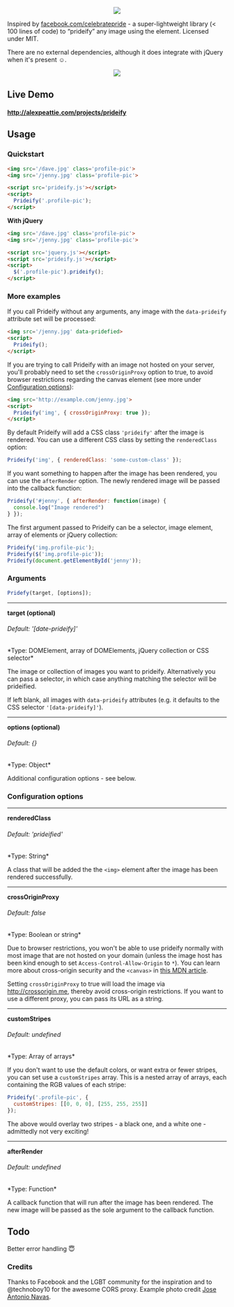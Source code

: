 <p align='center'>
  <img src='https://raw.github.com/alexpeattie/prideify/master/logo.png'>
</p>

Inspired by [facebook.com/celebratepride](https://facebook.com/celebratepride) - a super-lightweight library (< 100 lines of code) to “prideify” any image using the <canvas> element. Licensed under MIT.

There are no external dependencies, although it does integrate with jQuery when it's present :relaxed:.

<p align='center'>
  <img src='https://raw.github.com/alexpeattie/prideify/master/example.png'>
</p>

## Live Demo

#### <http://alexpeattie.com/projects/prideify>

## Usage
### Quickstart

~~~html
<img src='/dave.jpg' class='profile-pic'>
<img src='/jenny.jpg' class='profile-pic'>

<script src='prideify.js'></script>
<script>
  Prideify('.profile-pic');
</script>
~~~

**With jQuery**

~~~html
<img src='/dave.jpg' class='profile-pic'>
<img src='/jenny.jpg' class='profile-pic'>

<script src='jquery.js'></script>
<script src='prideify.js'></script>
<script>
  $('.profile-pic').prideify();
</script>
~~~

### More examples

If you call Prideify without any arguments, any image with the `data-prideify` attribute set will be processed:

~~~html
<img src='/jenny.jpg' data-pridefied>
<script>
  Prideify();
</script>
~~~

If you are trying to call Prideify with an image not hosted on your server, you'll probably need to set the `crossOriginProxy` option to true, to avoid browser restrictions regarding the canvas element (see more under [Configuration options](#configuration-options)):

~~~html
<img src='http://example.com/jenny.jpg'>
<script>
  Prideify('img', { crossOriginProxy: true });
</script>
~~~
By default Prideify will add a CSS class `'prideify'` after the image is rendered. You can use a different CSS class by setting the `renderedClass` option:

~~~js
Prideify('img', { renderedClass: 'some-custom-class' });
~~~

If you want something to happen after the image has been rendered, you can use the `afterRender` option. The newly rendered image will be passed into the callback function:

~~~js
Prideify('#jenny', { afterRender: function(image) {
  console.log("Image rendered")
} });
~~~

The first argument passed to Prideify can be a selector, image element, array of elements or jQuery collection:

~~~js
Prideify('img.profile-pic');
Prideify($('img.profile-pic'));
Prideify(document.getElementById('jenny'));
~~~

### Arguments

~~~js
Pridefy(target, [options]);
~~~

<hr>

**target (optional)**
<h6>Default: '[date-prideify]'</h6>
*Type: DOMElement, array of DOMElements, jQuery collection or CSS selector*

The image or collection of images you want to prideify. Alternatively you can pass a selector, in which case anything matching the selector will be prideified.

If left blank, all images with `data-prideify` attributes (e.g. it defaults to the CSS selector `'[data-prideify]'`).

<hr>

**options (optional)**
<h6>Default: {}</h6>
*Type: Object*

Additional configuration options - see below.

### Configuration options

<hr>

**renderedClass**
<h6>Default: 'prideified'</h6>
*Type: String*

A class that will be added the the `<img>` element after the image has been rendered successfully.

<hr>

**crossOriginProxy**
<h6>Default: false</h6>
*Type: Boolean or string*

Due to browser restrictions, you won't be able to use prideify normally with most image that are not hosted on your domain (unless the image host has been kind enough to set `Access-Control-Allow-Origin` to `*`). You can learn more about cross-origin security and the `<canvas>` in [this MDN article](https://developer.mozilla.org/en-US/docs/Web/HTML/CORS_enabled_image).

Setting `crossOriginProxy` to true will load the image via <http://crossorigin.me>, thereby avoid cross-origin restrictions. If you want to use a different proxy, you can pass its URL as a string.

<hr>

**customStripes**
<h6>Default: undefined</h6>
*Type: Array of arrays*

If you don't want to use the default colors, or want extra or fewer stripes, you can set use a `customStripes` array. This is a nested array of arrays, each containing the RGB values of each stripe:

~~~js
Prideify('.profile-pic', { 
  customStripes: [[0, 0, 0], [255, 255, 255]] 
});
~~~

The above would overlay two stripes - a black one, and a white one - admittedly not very exciting!

<hr>

**afterRender**
<h6>Default: undefined</h6>
*Type: Function*

A callback function that will run after the image has been rendered. The new image will be passed as the sole argument to the callback function.

## Todo

Better error handling :innocent:

### Credits

Thanks to Facebook and the LGBT community for the inspiration and to @technoboy10 for the awesome CORS proxy. Example photo credit [Jose Antonio Navas](https://www.flickr.com/photos/joseanavas/5984942462).
